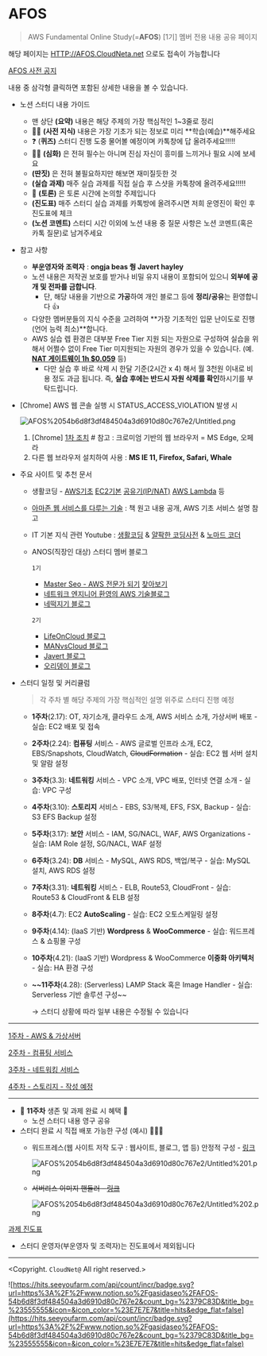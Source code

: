 # AFOS

> AWS Fundamental Online Study(=**AFOS**) [1기] 멤버 전용 내용 공유 페이지

해당 페이지는 [HTTP://AFOS.CloudNeta.net](http://afos.cloudneta.net) 으로도 접속이 가능합니다 

[AFOS 사전 공지](AFOS%2054b6d8f3df484504a3d6910d80c767e2/AFOS%20%E1%84%89%E1%85%A1%E1%84%8C%E1%85%A5%E1%86%AB%20%E1%84%80%E1%85%A9%E1%86%BC%E1%84%8C%E1%85%B5%2078d7cc8a31234a819ca5918914a6ce07.md)

내용 중 삼각형 클릭하면 포함된 상세한 내용을 볼 수 있습니다.

- 노션 스터디 내용 가이드
    - 맨 상단 **(요약)** 내용은 해당 주제의 가장 핵심적인 1~3줄로 정리
    - 👨‍💻 **(사전 지식)** 내용은 가장 기초가 되는 정보로 미리 **학습(예습)**해주세요
    - ❓ (**퀴즈)** 스터디 진행 도중 물어볼 예정이며 카톡창에 답 올려주세요!!!!!
    - 🧗🏻 **(심화)** 은 전혀 필수는 아니며 진심 자신이 흥미를 느끼거나 필요 시에 보세요
    - **(딴짓)** 은 전혀 불필요하지만 해보면 재미질듯한 것
    - **(실습 과제)** 매주 실습 과제를 직접 실습 후 스샷을 카톡창에 올려주세요!!!!!
    - 💬  **(토론)** 은 토론 시간에 논의할 주제입니다
    - **(진도표)** 매주 스터디 실습 과제를 카톡방에 올려주시면 저희 운영진이 확인 후 진도표에 체크
    - **(노션 코멘트)** 스터디 시간 이외에 노션 내용 중 질문 사항은 노션 코멘트(혹은 카톡 질문)로 남겨주세요
- 참고 사항
    - **부운영자와 조력자** : **ongja beas 줭 Javert hayley**
    - 노션 내용은 저작권 보호를 받거나 비밀 유지 내용이 포함되어 있으니 **외부에 공개 및 전파를 금합니다**.
        - 단, 해당 내용을 기반으로 **가공**하여 개인 블로그 등에 **정리/공유**는 환영합니다 👍
    - 다양한 멤버분들의 지식 수준을 고려하여 **가장 기초적인 입문 난이도로 진행(언어 능력 최소)**합니다.
    - AWS 실습 렙 환경은 대부분 Free Tier 지원 되는 자원으로 구성하여 실습을 위해서 어쩔수 없이 Free Tier 미지원되는 자원의 경우가 있을 수 있습니다. (예. **[NAT 게이트웨이 1h $0.059](https://aws.amazon.com/ko/vpc/pricing/)** 등)
        - 다만 실습 후 바로 삭제 시 한달 기준(2시간 x 4) 해서 월 3천원 이내로 비용 정도 과금 됩니다. 즉, **실습 후에는 반드시 자원 삭제를 확인**하시기를 부탁드립니다.
- [Chrome] AWS 웹 콘솔 실행 시 STATUS_ACCESS_VIOLATION 발생 시

    ![AFOS%2054b6d8f3df484504a3d6910d80c767e2/Untitled.png](AFOS%2054b6d8f3df484504a3d6910d80c767e2/Untitled.png)

    1. [Chrome] [1차 조치](https://support.google.com/chrome/answer/95669)  # 참고 : 크로미엄 기반의 웹 브라우저 = MS Edge, 오페라
    2. 다른 웹 브라우저 설치하여 사용 : **MS IE 11, Firefox, Safari, Whale**

     

- 주요 사이트 및 추천 문서
    - 생활코딩 - [AWS기초](https://opentutorials.org/module/3814)  [EC2기본](https://youtu.be/Pv2yDJ2NKQA)  [공유기(IP/NAT)](https://opentutorials.org/course/3265)  [AWS Lambda](https://youtu.be/t8sjTFM_tfE) 등
    - [아마존 웹 서비스를 다루는 기술](http://pyrasis.com/book/TheArtOfAmazonWebServices) : 책 원고 내용 공개, AWS 기초 서비스 설명 참고
    - IT 기본 지식 관련 Youtube : [생활코딩](https://www.youtube.com/c/%EC%83%9D%ED%99%9C%EC%BD%94%EB%94%A91)  &  [얄팍한 코딩사전](https://www.youtube.com/channel/UC2nkWbaJt1KQDi2r2XclzTQ)  &  [노마드 코더](https://www.youtube.com/c/%EB%85%B8%EB%A7%88%EB%93%9C%EC%BD%94%EB%8D%94NomadCoders/)
    - ANOS(직장인 대상) 스터디 멤버 블로그

        `1기`

        - [Master Seo - AWS 전문가 되기](https://brunch.co.kr/magazine/devops)  [찾아보기](http://it.seokkk.ml/)
        - [네트워크 엔지니어 환영의 AWS 기술블로그](https://aws-hyoh.tistory.com/)
        - [네떡지기 블로그](https://zigispace.net/)

        `2기`

        - [LifeOnCloud 블로그](https://lifeoncloud.kr/)
        - [MANvsCloud 블로그](https://manvscloud.com/)
        - [Javert 블로그](https://jesuisjavert.github.io/)
        - [오리뎅이 블로그](https://goduck2.tistory.com/)
- 스터디 일정 및 커리큘럼

    > 각 주차 별 해당 주제의 가장 핵심적인 설명 위주로 스터디 진행 예정

    - **1주차**(2.17): OT, 자기소개, 클라우드 소개, AWS 서비스 소개, 가상서버 배포 - 실습: EC2 배포 및 접속
    - **2주차**(2.24): **컴퓨팅** 서비스 - AWS 글로벌 인프라 소개, EC2, EBS/Snapshots, CloudWatch, ~~CloudFormation~~ - 실습: EC2 웹 서버 설치 및 알람 설정
    - **3주차**(3.3): **네트워킹** 서비스 - VPC 소개, VPC 배포, 인터넷 연결 소개 - 실습: VPC 구성
    - **4주차**(3.10): **스토리지** 서비스 - EBS, S3/복제, EFS, FSX, Backup - 실습: S3 EFS Backup 설정
    - **5주차**(3.17): **보안** 서비스 - IAM, SG/NACL, WAF, AWS Organizations - 실습: IAM Role 설정, SG/NACL, WAF 설정
    - **6주차**(3.24): **DB** 서비스 - MySQL, AWS RDS, 백업/복구 - 실습: MySQL 설치, AWS RDS 설정
    - **7주차**(3.31): **네트워킹** 서비스 - ELB, Route53, CloudFront - 실습: Route53 & CloudFront & ELB 설정
    - **8주차**(4.7): EC2 **AutoScaling** - 실습: EC2 오토스케일링 설정
    - **9주차**(4.14): (IaaS 기반) **Wordpress** & **WooCommerce** - 실습: 워드프레스 & 쇼핑몰 구성
    - **10주차**(4.21): (IaaS 기반) Wordpress & WooCommerce **이중화 아키텍처** - 실습: HA 환경 구성
    - **~~11주차**(4.28): (Serverless) LAMP Stack 혹은 Image Handler - 실습: Serverless 기반 솔루션 구성~~

        → 스터디 상황에 따라 일부 내용은 수정될 수 있습니다

---

[1주차 - AWS & 가상서버](AFOS%2054b6d8f3df484504a3d6910d80c767e2/1%E1%84%8C%E1%85%AE%E1%84%8E%E1%85%A1%20-%20AWS%20&%20%E1%84%80%E1%85%A1%E1%84%89%E1%85%A1%E1%86%BC%E1%84%89%E1%85%A5%E1%84%87%E1%85%A5%20740f3c62d7ac4c03bf8817dfb50653b2.md)

[2주차 - 컴퓨팅 서비스](AFOS%2054b6d8f3df484504a3d6910d80c767e2/2%E1%84%8C%E1%85%AE%E1%84%8E%E1%85%A1%20-%20%E1%84%8F%E1%85%A5%E1%86%B7%E1%84%91%E1%85%B2%E1%84%90%E1%85%B5%E1%86%BC%20%E1%84%89%E1%85%A5%E1%84%87%E1%85%B5%E1%84%89%E1%85%B3%20627f0610880c4926ad6326eeb885c8c0.md)

[3주차 - 네트워킹 서비스](AFOS%2054b6d8f3df484504a3d6910d80c767e2/3%E1%84%8C%E1%85%AE%E1%84%8E%E1%85%A1%20-%20%E1%84%82%E1%85%A6%E1%84%90%E1%85%B3%E1%84%8B%E1%85%AF%E1%84%8F%E1%85%B5%E1%86%BC%20%E1%84%89%E1%85%A5%E1%84%87%E1%85%B5%E1%84%89%E1%85%B3%20fc27fb1fdaf649db9581c40279d5a0dd.md)

[4주차 - 스토리지 - 작성 예정](AFOS%2054b6d8f3df484504a3d6910d80c767e2/4%E1%84%8C%E1%85%AE%E1%84%8E%E1%85%A1%20-%20%E1%84%89%E1%85%B3%E1%84%90%E1%85%A9%E1%84%85%E1%85%B5%E1%84%8C%E1%85%B5%20-%20%E1%84%8C%E1%85%A1%E1%86%A8%E1%84%89%E1%85%A5%E1%86%BC%20%E1%84%8B%E1%85%A8%E1%84%8C%E1%85%A5%E1%86%BC%209ad4b57e30414ad08964b6c28146a0b5.md)

---

- 🎉 **11주차** 생존 및 과제 완료 시 혜택 🎁
    - 노션 스터디 내용 영구 공유
- 스터디 완료 시 직접 배포 가능한 구성 (예시) 🙆🏻‍♀️
    - 워드프레스(웹 사이트 저작 도구 : 웹사이트, 블로그, 앱 등) 안정적 구성 - [링크](https://docs.aws.amazon.com/whitepapers/latest/best-practices-wordpress/reference-architecture.html)

        ![AFOS%2054b6d8f3df484504a3d6910d80c767e2/Untitled%201.png](AFOS%2054b6d8f3df484504a3d6910d80c767e2/Untitled%201.png)

    - ~~서버리스 이미지 핸들러 - [링크](https://aws.amazon.com/ko/solutions/implementations/serverless-image-handler/?nc1=h_ls)~~

        ![AFOS%2054b6d8f3df484504a3d6910d80c767e2/Untitled%202.png](AFOS%2054b6d8f3df484504a3d6910d80c767e2/Untitled%202.png)

[과제 진도표](AFOS%2054b6d8f3df484504a3d6910d80c767e2/%E1%84%80%E1%85%AA%E1%84%8C%E1%85%A6%20%E1%84%8C%E1%85%B5%E1%86%AB%E1%84%83%E1%85%A9%E1%84%91%E1%85%AD%209a862c743abe4cc19f68ed2ad1ee99ae.csv)

- 스터디 운영자(부운영자 및 조력자)는 진도표에서 제외됩니다

---

<Copyright. `CloudNet@` All right reserved.>

![https://hits.seeyoufarm.com/api/count/incr/badge.svg?url=https%3A%2F%2Fwww.notion.so%2Fgasidaseo%2FAFOS-54b6d8f3df484504a3d6910d80c767e2&count_bg=%2379C83D&title_bg=%23555555&icon=&icon_color=%23E7E7E7&title=hits&edge_flat=false](https://hits.seeyoufarm.com/api/count/incr/badge.svg?url=https%3A%2F%2Fwww.notion.so%2Fgasidaseo%2FAFOS-54b6d8f3df484504a3d6910d80c767e2&count_bg=%2379C83D&title_bg=%23555555&icon=&icon_color=%23E7E7E7&title=hits&edge_flat=false)